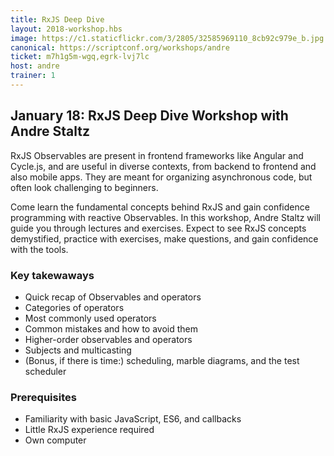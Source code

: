 ```yaml
---
title: RxJS Deep Dive
layout: 2018-workshop.hbs
image: https://c1.staticflickr.com/3/2805/32585969110_8cb92c979e_b.jpg
canonical: https://scriptconf.org/workshops/andre
ticket: m7h1g5m-wgq,egrk-lvj7lc
host: andre
trainer: 1
---
```


## January 18: RxJS Deep Dive Workshop with Andre Staltz

RxJS Observables are present in frontend frameworks like Angular and
Cycle.js, and are useful in diverse contexts, from backend to frontend
and also mobile apps. They are meant for organizing asynchronous code,
but often look challenging to beginners.

Come learn the fundamental concepts behind RxJS and gain confidence
programming with reactive Observables. In this workshop, Andre
Staltz will guide you through lectures and exercises. Expect to see RxJS
concepts demystified, practice with exercises, make questions, and gain
confidence with the tools.

### Key takewaways

- Quick recap of Observables and operators
- Categories of operators
- Most commonly used operators
- Common mistakes and how to avoid them
- Higher-order observables and operators
- Subjects and multicasting
- (Bonus, if there is time:) scheduling, marble diagrams, and the test scheduler

### Prerequisites

- Familiarity with basic JavaScript, ES6, and callbacks
- Little RxJS experience required
- Own computer
